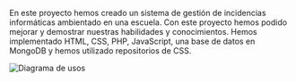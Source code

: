 En este proyecto hemos creado un sistema de gestión de incidencias informáticas ambientado en una escuela.
Con este proyecto hemos podido mejorar y demostrar nuestras habilidades y conocimientos.
Hemos implementado HTML, CSS, PHP, JavaScript, una base de datos en MongoDB y hemos utilizado repositorios de CSS.


![Diagrama de usos ](https://github.com/user-attachments/assets/666a0895-bb2d-43e3-82fd-d47db8430e83)

